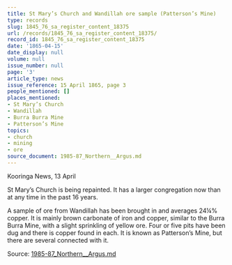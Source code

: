 ```yaml
---
title: St Mary’s Church and Wandillah ore sample (Patterson’s Mine)
type: records
slug: 1845_76_sa_register_content_18375
url: /records/1845_76_sa_register_content_18375/
record_id: 1845_76_sa_register_content_18375
date: '1865-04-15'
date_display: null
volume: null
issue_number: null
page: '3'
article_type: news
issue_reference: 15 April 1865, page 3
people_mentioned: []
places_mentioned:
- St Mary’s Church
- Wandillah
- Burra Burra Mine
- Patterson’s Mine
topics:
- church
- mining
- ore
source_document: 1985-87_Northern__Argus.md
---
```


Kooringa News, 13 April

St Mary’s Church is being repainted.  It has a larger congregation now than at any time in the past 16 years.

A sample of ore from Wandillah has been brought in and averages 24¼% copper.  It is mainly brown carbonate of iron and copper, similar to the Burra Burra Mine, with a slight sprinkling of yellow ore.  Four or five pits have been dug and there is copper found in each.  It is known as Patterson’s Mine, but there are several connected with it.

Source: [1985-87_Northern__Argus.md](/downloads/markdown/1985-87_Northern__Argus.md)
